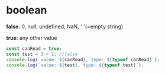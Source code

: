 # boolean

**false**: 0, null, undefined, NaN, ' '(=empty string)

**true**: any other value

```jsx
const canRead = true;
const test = 3 < 1; //false
console.log(`value: ${canRead}, type: ${typeof canRead}`);
console.log(`value: ${test}, type: ${typeof test}`);
```
